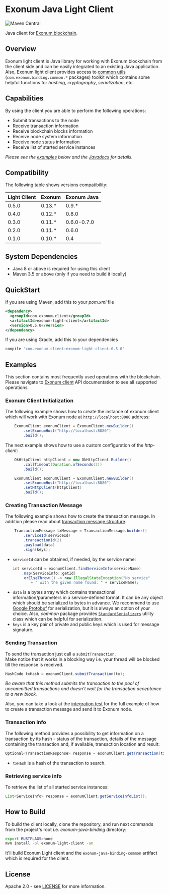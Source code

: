 # Exonum Java Light Client

![Maven Central](https://img.shields.io/maven-central/v/com.exonum.client/exonum-light-client)

Java client for [Exonum blockchain][exonum].

## Overview
Exonum light client is Java library for working with Exonum blockchain
from the client side and can be easily integrated to an existing 
Java application.  
Also, Exonum light client provides access to [common utils][ejb-documentation]
(`com.exonum.binding.common.*` packages) toolkit which contains some helpful
functions for _hashing_, _cryptography_, _serialization_, etc.

## Capabilities
By using the client you are able to perform the following operations:
- Submit transactions to the node
- Receive transaction information
- Receive blockchain blocks information
- Receive node system information
- Receive node status information
- Receive list of started service instances

_Please see the [examples](#examples) below and the [Javadocs][exonum-client]
for details._

## Compatibility
The following table shows versions compatibility:  

| Light Client | Exonum | Exonum Java |
|--------------|--------|-------------|
| 0.5.0        | 0.13.* | 0.9.*       |
| 0.4.0        | 0.12.* | 0.8.0       |
| 0.3.0        | 0.11.* | 0.6.0-0.7.0 |
| 0.2.0        | 0.11.* | 0.6.0       |
| 0.1.0        | 0.10.* | 0.4         |

## System Dependencies
- Java 8 or above is required for using this client
- Maven 3.5 or above (only if you need to build it locally)

## QuickStart
If you are using Maven, add this to your _pom.xml_ file
```xml
<dependency>
  <groupId>com.exonum.client</groupId>
  <artifactId>exonum-light-client</artifactId>
  <version>0.5.0</version>
</dependency>
```
If you are using Gradle, add this to your dependencies
```Groovy
compile 'com.exonum.client:exonum-light-client:0.5.0'
```

## Examples
This section contains most frequently used operations with the blockchain.
Please navigate to [Exonum client][exonum-client] API documentation 
to see all supported operations.

### Exonum Client Initialization
The following example shows how to create the instance of exonum client
which will work with Exonum node at `http://localhost:8080` address: 
```java
    ExonumClient exonumClient = ExonumClient.newBuilder()
        .setExonumHost("http://localhost:8080")
        .build();
```

The next example shows how to use a custom configuration of the _http-client_:
```java
    OkHttpClient httpClient = new OkHttpClient.Builder()
        .callTimeout(Duration.ofSeconds(3))
        .build();

    ExonumClient exonumClient = ExonumClient.newBuilder()
        .setExonumHost("http://localhost:8080")
        .setHttpClient(httpClient)
        .build();

```

### Creating Transaction Message
The following example shows how to create the transaction message.
In addition please read about [transaction message structure][exonum-tx-message-builder].
```java
    TransactionMessage txMessage = TransactionMessage.builder()
        .serviceId(serviceId)
        .transactionId(2)
        .payload(data)
        .sign(keys);
```
* `serviceId` can be obtained, if needed, by the service name:
  ```java
  int serviceId = exonumClient.findServiceInfo(serviceName)
      .map(ServiceInfo::getId)
      .orElseThrow(() -> new IllegalStateException("No service" 
          + " with the given name found: " + serviceName);
  ```
* `data` is a bytes array which contains transactional information/parameters
in a service-defined format.
It can be any object which should be serialized to bytes in advance.
We recommend to use [Google Protobuf][protobuf] for serialization,
but it is always an option of your choice.
Also, _common_ package provides [`StandardSerializers`][standard-serializers]
utility class which can be helpful for serialization.  
* `keys` is a key pair of private and public keys which is used for message signature.

### Sending Transaction
To send the transaction just call a `submitTransaction`.  
Make notice that it works in a blocking way i.e. your thread will be 
blocked till the response is received.  
```java
HashCode txHash = exonumClient.submitTransaction(tx);
```
*Be aware that this method submits the transaction to the pool of
uncommitted transactions and doesn't wait for the transaction 
acceptance to a new block.*  
<!-- TODO: Replace with a proper example --> 
Also, you can take a look at the [integration test][send-tx-it]
for the full example of how to create a transaction message and
send it to Exonum node.

### Transaction Info
The following method provides a possibility to get information 
on a transaction by its hash - status of the transaction, 
details of the message containing the transaction and, 
if available, transaction location and result:
```java
Optional<TransactionResponse> response = exonumClient.getTransaction(txHash);
```
* `txHash` is a hash of the transaction to search.

### Retrieving service info
To retrieve the list of all started service instances:
```java
List<ServiceInfo> response = exonumClient.getServiceInfoList();
```

## How to Build
To build the client locally, clone the repository, and
run next commands from the project's root 
i.e. _exonum-java-binding_ directory:
<!-- TODO: Get rid of the RUSTFLAGS here --> 
```bash
export RUSTFLAGS=none
mvn install -pl exonum-light-client -am
```
It'll build Exonum Light client and the `exonum-java-binding-common` artifact 
which is required for the client.

## License
Apache 2.0 - see [LICENSE](../LICENSE) for more information.

[exonum]: https://github.com/exonum/exonum
[ejb-documentation]: https://exonum.com/doc/api/java-binding/0.9.0-rc2/index.html
[exonum-tx-message-builder]: https://exonum.com/doc/api/java-binding/0.9.0-rc2/com/exonum/binding/common/message/TransactionMessage.Builder.html
[protobuf]: https://developers.google.com/protocol-buffers/docs/proto3
[standard-serializers]: https://exonum.com/doc/api/java-binding/0.9.0-rc2/com/exonum/binding/common/serialization/StandardSerializers.html
[send-tx-it]: ./src/test/java/com/exonum/client/ExonumHttpClientIntegrationTest.java
[exonum-client]: https://exonum.com/doc/api/java-light-client/0.5.0/com/exonum/client/ExonumClient.html
